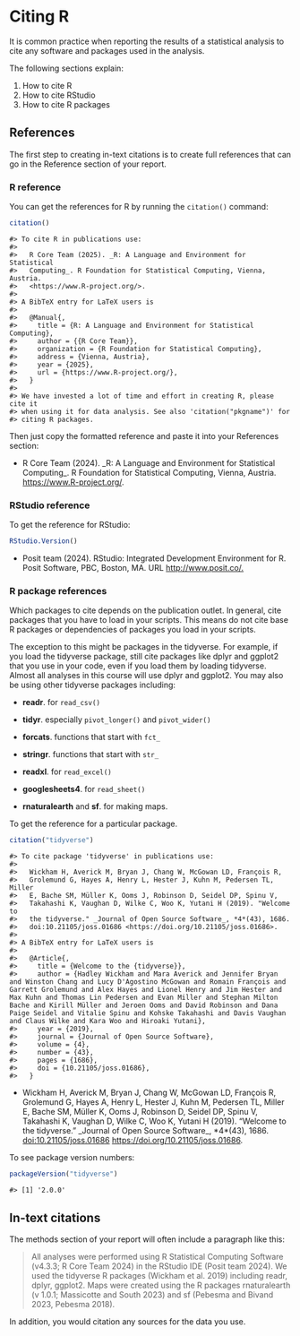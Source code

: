 # Citing R

It is common practice when reporting the results of a statistical analysis to cite any software and packages used in the analysis.

The following sections explain:

1.  How to cite R
2.  How to cite RStudio
3.  How to cite R packages

## References

The first step to creating in-text citations is to create full references that can go in the Reference section of your report.

### R reference

You can get the references for R by running the `citation()` command:


``` r
citation()
```

```
#> To cite R in publications use:
#> 
#>   R Core Team (2025). _R: A Language and Environment for Statistical
#>   Computing_. R Foundation for Statistical Computing, Vienna, Austria.
#>   <https://www.R-project.org/>.
#> 
#> A BibTeX entry for LaTeX users is
#> 
#>   @Manual{,
#>     title = {R: A Language and Environment for Statistical Computing},
#>     author = {{R Core Team}},
#>     organization = {R Foundation for Statistical Computing},
#>     address = {Vienna, Austria},
#>     year = {2025},
#>     url = {https://www.R-project.org/},
#>   }
#> 
#> We have invested a lot of time and effort in creating R, please cite it
#> when using it for data analysis. See also 'citation("pkgname")' for
#> citing R packages.
```

Then just copy the formatted reference and paste it into your References section:

-   R Core Team (2024). \_R: A Language and Environment for Statistical Computing\_. R Foundation for Statistical Computing, Vienna, Austria. <https://www.R-project.org/>.

### RStudio reference

To get the reference for RStudio:


``` r
RStudio.Version()
```

-   Posit team (2024). RStudio: Integrated Development Environment for R. Posit Software, PBC, Boston, MA. URL <http://www.posit.co/.>

### R package references

Which packages to cite depends on the publication outlet. In general, cite packages that you have to load in your scripts. This means do not cite base R packages or dependencies of packages you load in your scripts.

The exception to this might be packages in the tidyverse. For example, if you load the tidyverse package, still cite packages like dplyr and ggplot2 that you use in your code, even if you load them by loading tidyverse. Almost all analyses in this course will use dplyr and ggplot2. You may also be using other tidyverse packages including:

-   **readr**. for `read_csv()`

-   **tidyr**. especially `pivot_longer()` and `pivot_wider()`

-   **forcats**. functions that start with `fct_`

-   **stringr**. functions that start with `str_`

-   **readxl**. for `read_excel()`

-   **googlesheets4**. for `read_sheet()`

-   **rnaturalearth** and **sf**. for making maps.

To get the reference for a particular package.


``` r
citation("tidyverse")
```

```
#> To cite package 'tidyverse' in publications use:
#> 
#>   Wickham H, Averick M, Bryan J, Chang W, McGowan LD, François R,
#>   Grolemund G, Hayes A, Henry L, Hester J, Kuhn M, Pedersen TL, Miller
#>   E, Bache SM, Müller K, Ooms J, Robinson D, Seidel DP, Spinu V,
#>   Takahashi K, Vaughan D, Wilke C, Woo K, Yutani H (2019). "Welcome to
#>   the tidyverse." _Journal of Open Source Software_, *4*(43), 1686.
#>   doi:10.21105/joss.01686 <https://doi.org/10.21105/joss.01686>.
#> 
#> A BibTeX entry for LaTeX users is
#> 
#>   @Article{,
#>     title = {Welcome to the {tidyverse}},
#>     author = {Hadley Wickham and Mara Averick and Jennifer Bryan and Winston Chang and Lucy D'Agostino McGowan and Romain François and Garrett Grolemund and Alex Hayes and Lionel Henry and Jim Hester and Max Kuhn and Thomas Lin Pedersen and Evan Miller and Stephan Milton Bache and Kirill Müller and Jeroen Ooms and David Robinson and Dana Paige Seidel and Vitalie Spinu and Kohske Takahashi and Davis Vaughan and Claus Wilke and Kara Woo and Hiroaki Yutani},
#>     year = {2019},
#>     journal = {Journal of Open Source Software},
#>     volume = {4},
#>     number = {43},
#>     pages = {1686},
#>     doi = {10.21105/joss.01686},
#>   }
```

-   Wickham H, Averick M, Bryan J, Chang W, McGowan LD, François R, Grolemund G, Hayes A, Henry L, Hester J, Kuhn M, Pedersen TL, Miller E, Bache SM, Müller K, Ooms J, Robinson D, Seidel DP, Spinu V, Takahashi K, Vaughan D, Wilke C, Woo K, Yutani H (2019). “Welcome to the tidyverse.” \_Journal of Open Source Software\_, \*4\*(43), 1686. <doi:10.21105/joss.01686> <https://doi.org/10.21105/joss.01686>.

To see package version numbers:


``` r
packageVersion("tidyverse")
```

```
#> [1] '2.0.0'
```

## In-text citations

The methods section of your report will often include a paragraph like this:

> All analyses were performed using R Statistical Computing Software (v4.3.3; R Core Team 2024) in the RStudio IDE (Posit team 2024). We used the tidyverse R packages (Wickham et al. 2019) including readr, dplyr, ggplot2. Maps were created using the R packages rnaturalearth (v 1.0.1; Massicotte and South 2023) and sf (Pebesma and Bivand 2023, Pebesma 2018).

In addition, you would citation any sources for the data you use.
